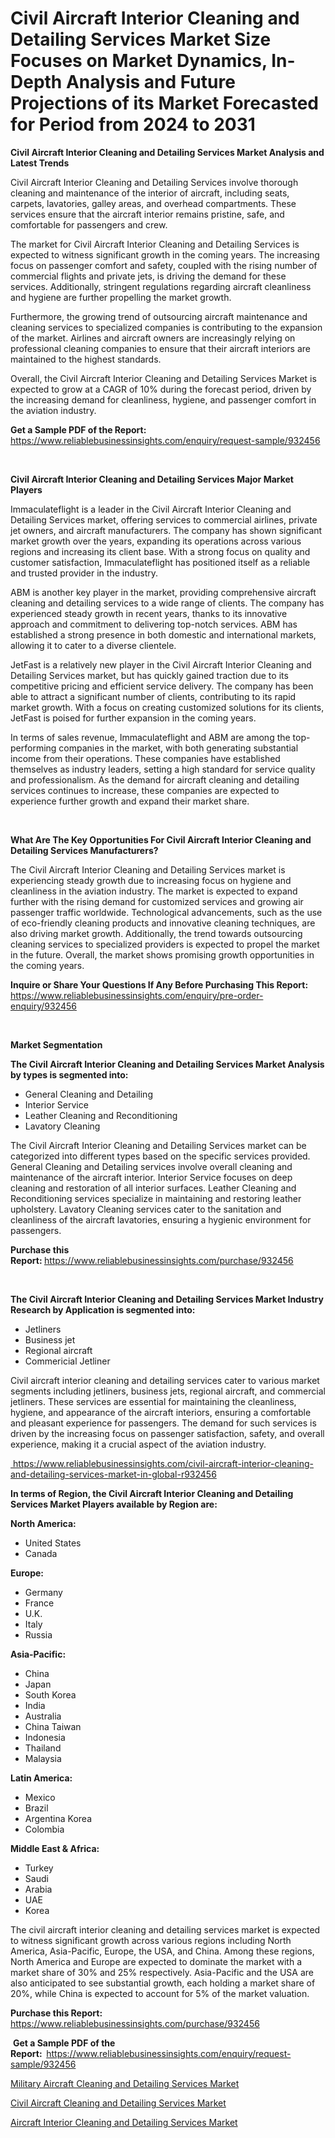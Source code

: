 <p><h1>Civil Aircraft Interior Cleaning and Detailing Services Market Size Focuses on Market Dynamics, In-Depth Analysis and Future Projections of its Market Forecasted for Period from 2024 to 2031</h1></p><p><strong>Civil Aircraft Interior Cleaning and Detailing Services Market Analysis and Latest Trends</strong></p>
<p><p>Civil Aircraft Interior Cleaning and Detailing Services involve thorough cleaning and maintenance of the interior of aircraft, including seats, carpets, lavatories, galley areas, and overhead compartments. These services ensure that the aircraft interior remains pristine, safe, and comfortable for passengers and crew.</p><p>The market for Civil Aircraft Interior Cleaning and Detailing Services is expected to witness significant growth in the coming years. The increasing focus on passenger comfort and safety, coupled with the rising number of commercial flights and private jets, is driving the demand for these services. Additionally, stringent regulations regarding aircraft cleanliness and hygiene are further propelling the market growth.</p><p>Furthermore, the growing trend of outsourcing aircraft maintenance and cleaning services to specialized companies is contributing to the expansion of the market. Airlines and aircraft owners are increasingly relying on professional cleaning companies to ensure that their aircraft interiors are maintained to the highest standards.</p><p>Overall, the Civil Aircraft Interior Cleaning and Detailing Services Market is expected to grow at a CAGR of 10% during the forecast period, driven by the increasing demand for cleanliness, hygiene, and passenger comfort in the aviation industry.</p></p>
<p><strong>Get a Sample PDF of the Report:&nbsp;</strong> <a href="https://www.reliablebusinessinsights.com/enquiry/request-sample/932456">https://www.reliablebusinessinsights.com/enquiry/request-sample/932456</a></p>
<p>&nbsp;</p>
<p><strong>Civil Aircraft Interior Cleaning and Detailing Services Major Market Players</strong></p>
<p><p>Immaculateflight is a leader in the Civil Aircraft Interior Cleaning and Detailing Services market, offering services to commercial airlines, private jet owners, and aircraft manufacturers. The company has shown significant market growth over the years, expanding its operations across various regions and increasing its client base. With a strong focus on quality and customer satisfaction, Immaculateflight has positioned itself as a reliable and trusted provider in the industry.</p><p>ABM is another key player in the market, providing comprehensive aircraft cleaning and detailing services to a wide range of clients. The company has experienced steady growth in recent years, thanks to its innovative approach and commitment to delivering top-notch services. ABM has established a strong presence in both domestic and international markets, allowing it to cater to a diverse clientele.</p><p>JetFast is a relatively new player in the Civil Aircraft Interior Cleaning and Detailing Services market, but has quickly gained traction due to its competitive pricing and efficient service delivery. The company has been able to attract a significant number of clients, contributing to its rapid market growth. With a focus on creating customized solutions for its clients, JetFast is poised for further expansion in the coming years.</p><p>In terms of sales revenue, Immaculateflight and ABM are among the top-performing companies in the market, with both generating substantial income from their operations. These companies have established themselves as industry leaders, setting a high standard for service quality and professionalism. As the demand for aircraft cleaning and detailing services continues to increase, these companies are expected to experience further growth and expand their market share.</p></p>
<p>&nbsp;</p>
<p><strong>What Are The Key Opportunities For Civil Aircraft Interior Cleaning and Detailing Services Manufacturers?</strong></p>
<p><p>The Civil Aircraft Interior Cleaning and Detailing Services market is experiencing steady growth due to increasing focus on hygiene and cleanliness in the aviation industry. The market is expected to expand further with the rising demand for customized services and growing air passenger traffic worldwide. Technological advancements, such as the use of eco-friendly cleaning products and innovative cleaning techniques, are also driving market growth. Additionally, the trend towards outsourcing cleaning services to specialized providers is expected to propel the market in the future. Overall, the market shows promising growth opportunities in the coming years.</p></p>
<p><strong>Inquire or Share Your Questions If Any Before Purchasing This Report:</strong> <a href="https://www.reliablebusinessinsights.com/enquiry/pre-order-enquiry/932456">https://www.reliablebusinessinsights.com/enquiry/pre-order-enquiry/932456</a></p>
<p>&nbsp;</p>
<p><strong>Market Segmentation</strong></p>
<p><strong>The Civil Aircraft Interior Cleaning and Detailing Services Market Analysis by types is segmented into:</strong></p>
<p><ul><li>General Cleaning and Detailing</li><li>Interior Service</li><li>Leather Cleaning and Reconditioning</li><li>Lavatory Cleaning</li></ul></p>
<p><p>The Civil Aircraft Interior Cleaning and Detailing Services market can be categorized into different types based on the specific services provided. General Cleaning and Detailing services involve overall cleaning and maintenance of the aircraft interior. Interior Service focuses on deep cleaning and restoration of all interior surfaces. Leather Cleaning and Reconditioning services specialize in maintaining and restoring leather upholstery. Lavatory Cleaning services cater to the sanitation and cleanliness of the aircraft lavatories, ensuring a hygienic environment for passengers.</p></p>
<p><strong>Purchase this Report:&nbsp;</strong><a href="https://www.reliablebusinessinsights.com/purchase/932456">https://www.reliablebusinessinsights.com/purchase/932456</a></p>
<p>&nbsp;</p>
<p><strong>The Civil Aircraft Interior Cleaning and Detailing Services Market Industry Research by Application is segmented into:</strong></p>
<p><ul><li>Jetliners</li><li>Business jet</li><li>Regional aircraft</li><li>Commericial Jetliner</li></ul></p>
<p><p>Civil aircraft interior cleaning and detailing services cater to various market segments including jetliners, business jets, regional aircraft, and commercial jetliners. These services are essential for maintaining the cleanliness, hygiene, and appearance of the aircraft interiors, ensuring a comfortable and pleasant experience for passengers. The demand for such services is driven by the increasing focus on passenger satisfaction, safety, and overall experience, making it a crucial aspect of the aviation industry.</p></p>
<p><a href="https://www.reliablebusinessinsights.com/civil-aircraft-interior-cleaning-and-detailing-services-market-in-global-r932456">&nbsp;https://www.reliablebusinessinsights.com/civil-aircraft-interior-cleaning-and-detailing-services-market-in-global-r932456</a></p>
<p><strong>In terms of Region, the Civil Aircraft Interior Cleaning and Detailing Services Market Players available by Region are:</strong></p>
<p>
    <p> <strong> North America: </strong>
        <ul>
            <li>United States</li>
            <li>Canada</li>
        </ul>
        </p> 
    <p> <strong> Europe: </strong>
        <ul>
            <li>Germany</li>
            <li>France</li>
            <li>U.K.</li>
            <li>Italy</li>
            <li>Russia</li>
        </ul>
        </p> 
    <p> <strong> Asia-Pacific: </strong>
        <ul>
            <li>China</li>
            <li>Japan</li>
            <li>South Korea</li>
            <li>India</li>
            <li>Australia</li>
            <li>China Taiwan</li>
            <li>Indonesia</li>
            <li>Thailand</li>
            <li>Malaysia</li>
        </ul>
        </p> 
    <p> <strong> Latin America: </strong>
        <ul>
            <li>Mexico</li>
            <li>Brazil</li>
            <li>Argentina Korea</li>
            <li>Colombia</li>
        </ul>
        </p> 
    <p> <strong> Middle East & Africa: </strong>
        <ul>
            <li>Turkey</li>
            <li>Saudi</li>
            <li>Arabia</li>
            <li>UAE</li>
            <li>Korea</li>
        </ul>
    </p>
    </p>
<p><p>The civil aircraft interior cleaning and detailing services market is expected to witness significant growth across various regions including North America, Asia-Pacific, Europe, the USA, and China. Among these regions, North America and Europe are expected to dominate the market with a market share of 30% and 25% respectively. Asia-Pacific and the USA are also anticipated to see substantial growth, each holding a market share of 20%, while China is expected to account for 5% of the market valuation.</p></p>
<p><strong>Purchase this Report: </strong><a href="https://www.reliablebusinessinsights.com/purchase/932456">https://www.reliablebusinessinsights.com/purchase/932456</a></p>
<p>&nbsp;<strong>Get a Sample PDF of the Report:&nbsp;&nbsp;</strong><a href="https://www.reliablebusinessinsights.com/enquiry/request-sample/932456">https://www.reliablebusinessinsights.com/enquiry/request-sample/932456</a></p>
<p><strong></strong></p>
<p><p><a href="https://github.com/kaiserrayhan25/Market-Research-Report-List-2/blob/main/military-aircraft-cleaning-and-detailing-services-market.md">Military Aircraft Cleaning and Detailing Services Market</a></p><p><a href="https://github.com/dlwlxxqs71/Market-Research-Report-List-1/blob/main/civil-aircraft-cleaning-and-detailing-services-market.md">Civil Aircraft Cleaning and Detailing Services Market</a></p><p><a href="https://github.com/juniordelafrance/Market-Research-Report-List-4/blob/main/aircraft-interior-cleaning-and-detailing-services-market.md">Aircraft Interior Cleaning and Detailing Services Market</a></p></p>